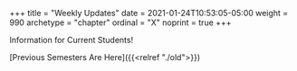 +++
title = "Weekly Updates"
date = 2021-01-24T10:53:05-05:00
weight = 990
archetype = "chapter"
ordinal = "X"
noprint = true
+++


Information for Current Students!

[Previous Semesters Are Here]({{<relref "./old">}})